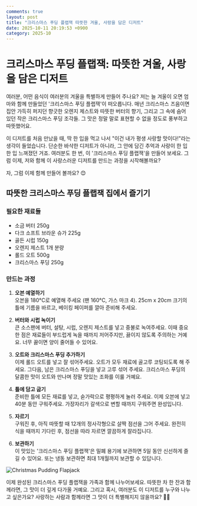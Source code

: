 ```yaml
---
comments: true
layout: post
title: "크리스마스 푸딩 플랩잭 따뜻한 겨울, 사랑을 담은 디저트"
date: 2025-10-11 20:19:53 +0900
category: 2025-10
---
```


# 크리스마스 푸딩 플랩잭: 따뜻한 겨울, 사랑을 담은 디저트

여러분, 어떤 음식이 여러분의 겨울을 특별하게 만들어 주나요? 저는 늘 겨울이 오면 엄마와 함께 만들었던 '크리스마스 푸딩 플랩잭'이 떠오릅니다. 매년 크리스마스 즈음이면 집안 가득히 퍼지던 향긋한 오렌지 제스트와 따뜻한 버터의 향기, 그리고 그 속에 숨어 있던 작은 크리스마스 푸딩 조각들. 그 맛은 정말 말로 표현할 수 없을 정도로 풍부하고 따뜻했어요.

이 디저트를 처음 만났을 때, 딱 한 입을 먹고 나서 "이건 내가 평생 사랑할 맛이다!"라는 생각이 들었습니다. 단순한 바삭한 디저트가 아니라, 그 안에 담긴 추억과 사랑이 한 입 한 입 느껴졌던 거죠. 여러분도 한 번, 이 '크리스마스 푸딩 플랩잭'을 만들어 보세요. 그럼 이제, 저와 함께 이 사랑스러운 디저트를 만드는 과정을 시작해볼까요?

자, 그럼 이제 함께 만들어 볼까요? 😊

## 따뜻한 크리스마스 푸딩 플랩잭 집에서 즐기기

### 필요한 재료들

- 소금 버터 250g  
- 다크 소프트 브라운 슈가 225g  
- 골든 시럽 150g  
- 오렌지 제스트 1개 분량  
- 롤드 오트 500g  
- 크리스마스 푸딩 250g  

### 만드는 과정

1. **오븐 예열하기**  
   오븐을 180°C로 예열해 주세요 (팬 160°C, 가스 마크 4). 25cm x 20cm 크기의 틀에 기름을 바르고, 베이킹 페이퍼를 깔아 준비해 주세요.  
   
2. **버터와 시럽 녹이기**  
   큰 소스팬에 버터, 설탕, 시럽, 오렌지 제스트를 넣고 중불로 녹여주세요. 이때 중요한 점은 재료들이 부드럽게 녹을 때까지 저어주지만, 끓이지 않도록 주의하는 거예요. 너무 끓이면 양이 줄어들 수 있어요.  
   
3. **오트와 크리스마스 푸딩 추가하기**  
   이제 롤드 오트를 넣고 잘 섞어주세요. 오트가 모두 재료에 골고루 코팅되도록 해 주세요. 그다음, 남은 크리스마스 푸딩을 넣고 고루 섞어 주세요. 크리스마스 푸딩의 달콤한 맛이 오트와 만나며 정말 맛있는 조화를 이룰 거예요.  
   
4. **틀에 담고 굽기**  
   준비한 틀에 모든 재료를 넣고, 숟가락으로 평평하게 눌러 주세요. 이제 오븐에 넣고 40분 동안 구워주세요. 가장자리가 갈색으로 변할 때까지 구워주면 완성입니다.  
   
5. **자르기**  
   구워진 후, 아직 따뜻할 때 12개의 정사각형으로 살짝 점선을 그어 주세요. 완전히 식을 때까지 기다린 후, 점선을 따라 자르면 깔끔하게 잘라집니다.  
   
6. **보관하기**  
   이 맛있는 '크리스마스 푸딩 플랩잭'은 밀폐 용기에 보관하면 5일 동안 신선하게 즐길 수 있어요. 또는 냉동 보관하면 최대 1개월까지 보관할 수 있답니다.  

![Christmas Pudding Flapjack](https://www.themealdb.com/images/media/meals/vvusxs1483907034.jpg)

이제 완성된 크리스마스 푸딩 플랩잭을 가족과 함께 나누어보세요. 따뜻한 차 한 잔과 함께라면, 그 맛이 더 깊게 다가올 거예요. 그리고 혹시, 여러분도 이 디저트를 누구와 나누고 싶은가요? 사랑하는 사람과 함께라면 그 맛이 더 특별해지지 않을까요? 🍪✨